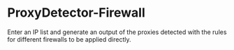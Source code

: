 # ProxyDetector-Firewall
Enter an IP list and generate an output of the proxies detected with the rules for different firewalls to be applied directly.
